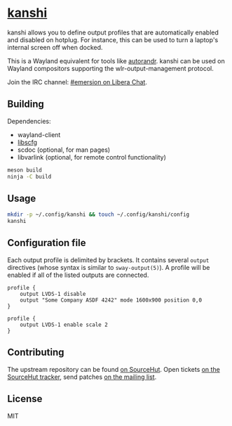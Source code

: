 # [kanshi]

kanshi allows you to define output profiles that are automatically enabled and
disabled on hotplug. For instance, this can be used to turn a laptop's internal
screen off when docked.

This is a Wayland equivalent for tools like [autorandr]. kanshi can be used on
Wayland compositors supporting the wlr-output-management protocol.

Join the IRC channel: [#emersion on Libera Chat].

## Building

Dependencies:

* wayland-client
* [libscfg]
* scdoc (optional, for man pages)
* libvarlink (optional, for remote control functionality)

```sh
meson build
ninja -C build
```

## Usage

```sh
mkdir -p ~/.config/kanshi && touch ~/.config/kanshi/config
kanshi
```

## Configuration file

Each output profile is delimited by brackets. It contains several `output`
directives (whose syntax is similar to `sway-output(5)`). A profile will be
enabled if all of the listed outputs are connected.

```
profile {
	output LVDS-1 disable
	output "Some Company ASDF 4242" mode 1600x900 position 0,0
}

profile {
	output LVDS-1 enable scale 2
}
```

## Contributing

The upstream repository can be found [on SourceHut][repo]. Open tickets [on
the SourceHut tracker][issue-tracker], send patches
[on the mailing list][mailing-list].

## License

MIT

[kanshi]: https://wayland.emersion.fr/kanshi/
[autorandr]: https://github.com/phillipberndt/autorandr
[#emersion on Libera Chat]: ircs://irc.libera.chat/#emersion
[libscfg]: https://git.sr.ht/~emersion/libscfg
[repo]: https://git.sr.ht/~emersion/kanshi
[issue-tracker]: https://todo.sr.ht/~emersion/kanshi
[mailing-list]: https://lists.sr.ht/~emersion/public-inbox
